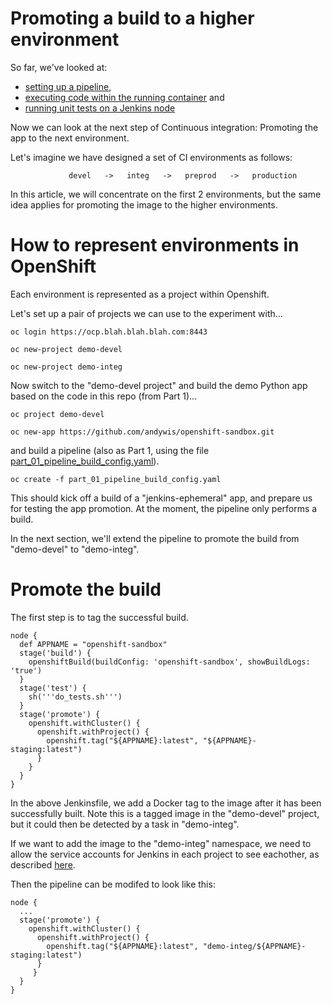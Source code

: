 # Promoting a build to a higher environment

So far, we've looked at:
- [setting up a pipeline](Readme.md), 
- [executing code within the running container](Part02_UnitTests1.md) and
- [running unit tests on a Jenkins node](Part03_JenkinsSlave.md)

Now we can look at the next step of Continuous integration: Promoting the 
app to the next environment.

Let's imagine we have designed a set of CI environments as follows:
```text
             devel   ->   integ   ->   preprod   ->   production
```
In this article, we will concentrate on the first 2 environments, but the same
idea applies for promoting the image to the higher environments.

# How to represent environments in OpenShift
Each environment is represented as a project within Openshift.

Let's set up a pair of projects we can use to the experiment with...

`oc login https://ocp.blah.blah.blah.com:8443`

`oc new-project demo-devel`

`oc new-project demo-integ`

Now switch to the "demo-devel project" and build the demo Python app based 
on the code in this repo (from Part 1)... 

```oc project demo-devel```

```oc new-app https://github.com/andywis/openshift-sandbox.git```

and build a pipeline (also as Part 1, using the file
[part_01_pipeline_build_config.yaml](part_01_pipeline_build_config.yaml)).

```oc create -f part_01_pipeline_build_config.yaml```

This should kick off a build of a "jenkins-ephemeral" app, and prepare us for
testing the app promotion. At the moment, the pipeline only performs a build.

In the next section, we'll extend the pipeline to promote the build from
"demo-devel" to "demo-integ".

# Promote the build
The first step is to tag the successful build.

```text
node {
  def APPNAME = "openshift-sandbox"
  stage('build') {
    openshiftBuild(buildConfig: 'openshift-sandbox', showBuildLogs: 'true')
  }
  stage('test') {
    sh('''do_tests.sh''')
  }
  stage('promote') {
    openshift.withCluster() {
      openshift.withProject() {
        openshift.tag("${APPNAME}:latest", "${APPNAME}-staging:latest") 
      }
    }
  }
}
```
In the above Jenkinsfile, we add a Docker tag to the image after it has been
successfully built. Note this is a tagged image in the "demo-devel" project, 
but it could then be detected by a  task in "demo-integ".

If we want to add the image to the "demo-integ" namespace, we need to
allow the service accounts for Jenkins in each project to see eachother, 
as described 
[here](https://docs.openshift.com/container-platform/3.9/using_images/other_images/jenkins.html#jenkins-cross-project-access).

Then the pipeline can be modifed to look like this:
```text
node {
  ...
  stage('promote') {
    openshift.withCluster() {
      openshift.withProject() {
        openshift.tag("${APPNAME}:latest", "demo-integ/${APPNAME}-staging:latest") 
      }
     }
  }
}
```


